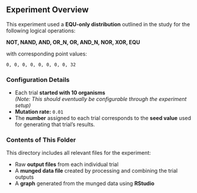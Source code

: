 ## Experiment Overview


This experiment used a **EQU-only distribution** outlined in the study for the following logical operations:

**NOT, NAND, AND, OR_N, OR, AND_N, NOR, XOR, EQU**

with corresponding point values:

`0, 0, 0, 0, 0, 0, 0, 0, 32`

### Configuration Details
- Each trial **started with 10 organisms**  
  _(Note: This should eventually be configurable through the experiment setup)_
- **Mutation rate:** `0.01`
- The **number** assigned to each trial corresponds to the **seed value** used for generating that trial’s results.

### Contents of This Folder
This directory includes all relevant files for the experiment:
-  Raw **output files** from each individual trial  
-  A **munged data file** created by processing and combining the trial outputs  
-  A **graph** generated from the munged data using **RStudio**

